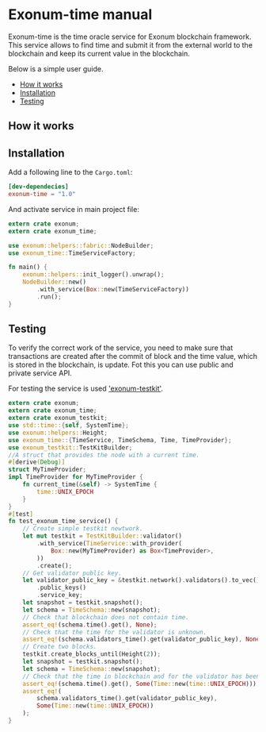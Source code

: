 # Exonum-time manual

Exonum-time is the time oracle service for Exonum blockchain framework.
This service allows to find time 
and submit it from the external world to the blockchain 
and keep its current value in the blockchain. 

Below is a simple user guide.

* [How it works](#how-it-works)
* [Installation](#installation)
* [Testing](#testing)

## How it works

## Installation

Add a following line to the `Cargo.toml`:

```toml
[dev-dependecies]
exonum-time = "1.0"
```

And activate service in main project file:

```rust
extern crate exonum;
extern crate exonum_time;

use exonum::helpers::fabric::NodeBuilder;
use exonum_time::TimeServiceFactory;

fn main() {
    exonum::helpers::init_logger().unwrap();
    NodeBuilder::new()
        .with_service(Box::new(TimeServiceFactory))
        .run();
}
```

## Testing

To verify the correct work of the service,
you need to make sure that transactions are created after the commit of block
and the time value, which is stored in the blockchain, is update.
Fot this you can use public and private service API.

For testing the service is used ['exonum-testkit'][exonum-testkit].

```rust
extern crate exonum;
extern crate exonum_time;
extern crate exonum_testkit;
use std::time::{self, SystemTime};
use exonum::helpers::Height;
use exonum_time::{TimeService, TimeSchema, Time, TimeProvider};
use exonum_testkit::TestKitBuilder;
//A struct that provides the node with a current time.
#[derive(Debug)]
struct MyTimeProvider;
impl TimeProvider for MyTimeProvider {
    fn current_time(&self) -> SystemTime {
        time::UNIX_EPOCH
    }
}
#[test]
fn test_exonum_time_service() {
    // Create simple testkit newtwork.
    let mut testkit = TestKitBuilder::validator()
        .with_service(TimeService::with_provider(
            Box::new(MyTimeProvider) as Box<TimeProvider>,
        ))
        .create();
    // Get validator public key.
    let validator_public_key = &testkit.network().validators().to_vec()[0]
        .public_keys()
        .service_key;
    let snapshot = testkit.snapshot();
    let schema = TimeSchema::new(snapshot);
    // Check that blockchain does not contain time.
    assert_eq!(schema.time().get(), None);
    // Check that the time for the validator is unknown.
    assert_eq!(schema.validators_time().get(validator_public_key), None);
    // Create two blocks.
    testkit.create_blocks_until(Height(2));
    let snapshot = testkit.snapshot();
    let schema = TimeSchema::new(snapshot);
    // Check that the time in blockchain and for the validator has been update.
    assert_eq!(schema.time().get(), Some(Time::new(time::UNIX_EPOCH)));
    assert_eq!(
        schema.validators_time().get(validator_public_key),
        Some(Time::new(time::UNIX_EPOCH))
    );
}

```

[exonum-testkit]: https://github.com/exonum/exonum-testkit
